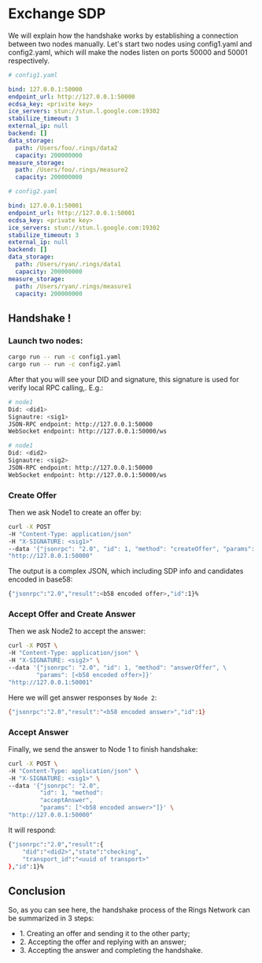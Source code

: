 # Exchange SDP

We will explain how the handshake works by establishing a connection between two nodes manually. Let's start two nodes using config1.yaml and config2.yaml, which will make the nodes listen on ports 50000 and 50001 respectively.

```yaml
# config1.yaml

bind: 127.0.0.1:50000
endpoint_url: http://127.0.0.1:50000
ecdsa_key: <privite key>
ice_servers: stun://stun.l.google.com:19302
stabilize_timeout: 3
external_ip: null
backend: []
data_storage:
  path: /Users/foo/.rings/data2
  capacity: 200000000
measure_storage:
  path: /Users/foo/.rings/measure2
  capacity: 200000000

```

```yaml
# config2.yaml

bind: 127.0.0.1:50001
endpoint_url: http://127.0.0.1:50001
ecdsa_key: <private key>
ice_servers: stun://stun.l.google.com:19302
stabilize_timeout: 3
external_ip: null
backend: []
data_storage:
  path: /Users/ryan/.rings/data1
  capacity: 200000000
measure_storage:
  path: /Users/ryan/.rings/measure1
  capacity: 200000000

```

## Handshake !

### Launch two nodes:

```bash
cargo run -- run -c config1.yaml
cargo run -- run -c config2.yaml
```

After that you will see your DID and signature, this signature is used for verify local RPC calling,. E.g.:

```bash
# node1
Did: <did1>
Signautre: <sig1>
JSON-RPC endpoint: http://127.0.0.1:50000
WebSocket endpoint: http://127.0.0.1:50000/ws

# node1
Did: <did2>
Signautre: <sig2>
JSON-RPC endpoint: http://127.0.0.1:50000
WebSocket endpoint: http://127.0.0.1:50000/ws
```

### Create Offer

Then we ask Node1 to create an offer by:

```bash
curl -X POST
-H "Content-Type: application/json"
-H "X-SIGNATURE: <sig1>"
--data '{"jsonrpc": "2.0", "id": 1, "method": "createOffer", "params": []}'
"http://127.0.0.1:50000"
```

The output is a complex JSON, which including SDP info and candidates encoded in base58:

```bash
{"jsonrpc":"2.0","result":<b58 encoded offer>,"id":1}%
```

### Accept Offer and Create Answer

Then we ask Node2 to accept the answer:

```bash
curl -X POST \
-H "Content-Type: application/json" \
-H "X-SIGNATURE: <sig2>" \
--data '{"jsonrpc": "2.0", "id": 1, "method": "answerOffer", \
        "params": [<b58 encoded offer>]}' 
"http://127.0.0.1:50001"
```

Here we will get answer responses by `Node 2`:

```bash
{"jsonrpc":"2.0","result":"<b58 encoded answer>","id":1}
```

### Accept Answer

Finally, we send the answer to Node 1 to finish handshake:

```bash
curl -X POST \
-H "Content-Type: application/json" \
-H "X-SIGNATURE: <sig1>" \
--data '{"jsonrpc": "2.0", 
         "id": 1, "method": 
         "acceptAnswer", 
         "params": ["<b58 encoded answer>"]}' \
"http://127.0.0.1:50000"
```

It will respond:

```bash
{"jsonrpc":"2.0","result":{
    "did":"<did2>","state":"checking",
    "transport_id":"<uuid of transport>"
},"id":1}%
```

## Conclusion

So, as you can see here, the handshake process of the Rings Network can be summarized in 3 steps:&#x20;

* 1\. Creating an offer and sending it to the other party;&#x20;
* 2\. Accepting the offer and replying with an answer;&#x20;
* 3\. Accepting the answer and completing the handshake.
